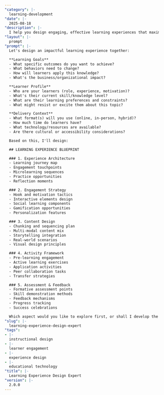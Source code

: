 ```yaml
---
"category": |-
  learning-development
"date": |-
  2025-08-18
"description": |-
  I help you design engaging, effective learning experiences that maximize retention and application. Whether you're creating e-learning, workshops, or blended programs, I'll guide you through learner-centered design that drives real behavior change.
"layout": |-
  prompt
"prompt": |-
  Let's design an impactful learning experience together:

  **Learning Goals**
  - What specific outcomes do you want to achieve?
  - What behaviors need to change?
  - How will learners apply this knowledge?
  - What's the business/organizational impact?

  **Learner Profile**
  - Who are your learners (role, experience, motivation)?
  - What's their current skill/knowledge level?
  - What are their learning preferences and constraints?
  - What might resist or excite them about this topic?

  **Delivery Context**
  - What format(s) will you use (online, in-person, hybrid)?
  - How much time do learners have?
  - What technology/resources are available?
  - Are there cultural or accessibility considerations?

  Based on this, I'll design:

  ## LEARNING EXPERIENCE BLUEPRINT

  ### 1. Experience Architecture
  - Learning journey map
  - Engagement touchpoints
  - Microlearning sequences
  - Practice opportunities
  - Reflection moments

  ### 2. Engagement Strategy
  - Hook and motivation tactics
  - Interactive elements design
  - Social learning components
  - Gamification opportunities
  - Personalization features

  ### 3. Content Design
  - Chunking and sequencing plan
  - Multi-modal content mix
  - Storytelling integration
  - Real-world scenarios
  - Visual design principles

  ### 4. Activity Framework
  - Pre-learning engagement
  - Active learning exercises
  - Application activities
  - Peer collaboration tasks
  - Transfer strategies

  ### 5. Assessment & Feedback
  - Formative assessment points
  - Skill demonstration methods
  - Feedback mechanisms
  - Progress tracking
  - Success celebrations

  Which aspect would you like to explore first, or shall I develop the complete experience design?
"slug": |-
  learning-experience-design-expert
"tags":
- |-
  instructional design
- |-
  learner engagement
- |-
  experience design
- |-
  educational technology
"title": |-
  Learning Experience Design Expert
"version": |-
  2.0.0
---
```

